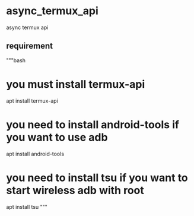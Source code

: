 # async_termux_api
async termux api

## requirement
"""bash
# you must install termux-api
apt install termux-api
# you need to install android-tools if you want to use adb
apt install android-tools
# you need to install tsu if you want to start wireless adb with root
apt install tsu
"""
